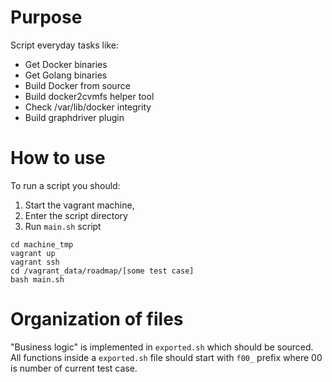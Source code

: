 Purpose
=======

Script everyday tasks like:
- Get Docker binaries
- Get Golang binaries
- Build Docker from source
- Build docker2cvmfs helper tool
- Check /var/lib/docker integrity
- Build graphdriver plugin

How to use
==========
To run a script you should:
1. Start the vagrant machine,
2. Enter the script directory
3. Run `main.sh` script

```
cd machine_tmp
vagrant up
vagrant ssh
cd /vagrant_data/roadmap/[some test case]
bash main.sh
```

Organization of files
=====================

"Business logic" is implemented in `exported.sh` which should be sourced. All
functions inside a `exported.sh` file should start with `f00_` prefix where 00
is number of current test case.
